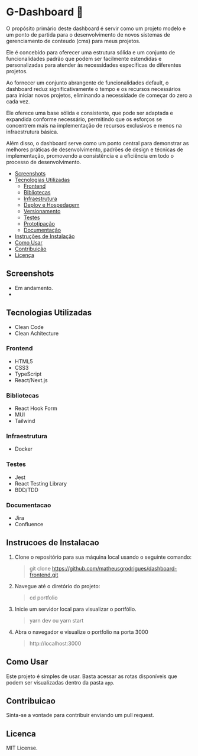 # G-Dashboard 🚀

O propósito primário deste dashboard é servir como um projeto modelo e um ponto de partida para o desenvolvimento de novos sistemas de gerenciamento de conteudo (cms) para meus projetos. 

Ele é concebido para oferecer uma estrutura sólida e um conjunto de funcionalidades padrão que podem ser facilmente estendidas e personalizadas para atender às necessidades específicas de diferentes projetos.

Ao fornecer um conjunto abrangente de funcionalidades default, o dashboard reduz significativamente o tempo e os recursos necessários para iniciar novos projetos, eliminando a necessidade de começar do zero a cada vez. 

Ele oferece uma base sólida e consistente, que pode ser adaptada e expandida conforme necessário, permitindo que os esforços se concentrem mais na implementação de recursos exclusivos e menos na infraestrutura básica.

Além disso, o dashboard serve como um ponto central para demonstrar as melhores práticas de desenvolvimento, padrões de design e técnicas de implementação, promovendo a consistência e a eficiência em todo o processo de desenvolvimento. 

-   [Screenshots](#screenshots)
-   [Tecnologias Utilizadas](#tecnologias-utilizadas)
    -   [Frontend](#frontend)
    -   [Bibliotecas](#bibliotecas)
    -   [Infraestrutura](#infraestrutura)
    -   [Deploy e Hospedagem](#deploy-e-hospedagem)
    -   [Versionamento](#versionamento)
    -   [Testes](#testes)
    -   [Prototipação](#prototipacao)
    -   [Documentação](#documentacao)
-   [Instruções de Instalação](#instrucoes-de-instalacao)
-   [Como Usar](#como-usar)
-   [Contribuição](#contribuicao)
-   [Licença](#licenca)

## Screenshots

- Em andamento.
- 
## Tecnologias Utilizadas

- Clean Code
- Clean Achitecture
  
### Frontend

-   HTML5
-   CSS3
-   TypeScript
-   React/Next.js

### Bibliotecas

-   React Hook Form
-   MUI
-   Tailwind

### Infraestrutura

-   Docker

### Testes

-   Jest
-   React Testing Library
-   BDD/TDD

### Documentacao

-   Jira
-   Confluence

## Instrucoes de Instalacao

1. Clone o repositório para sua máquina local usando o seguinte comando:

    > git clone https://github.com/matheusgrodrigues/dashboard-frontend.git

2. Navegue até o diretório do projeto:

    > cd portfolio

3. Inicie um servidor local para visualizar o portfólio.

    > yarn dev ou yarn start

4. Abra o navegador e visualize o portfolio na porta 3000
    > http://localhost:3000

## Como Usar

Este projeto é simples de usar. Basta acessar as rotas disponíveis que podem ser visualizadas dentro da pasta `app`.

## Contribuicao

Sinta-se a vontade para contribuir enviando um pull request.

## Licenca

MIT License.
